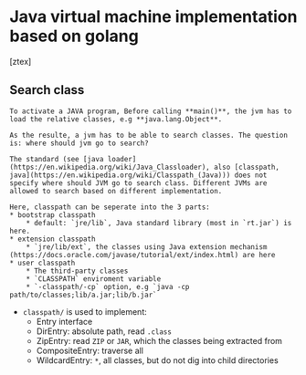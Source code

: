 # Java virtual machine implementation based on golang
[ztex]


## Search class
```
To activate a JAVA program, Before calling **main()**, the jvm has to load the relative classes, e.g **java.lang.Object**.

As the resulte, a jvm has to be able to search classes. The question is: where should jvm go to search?

The standard (see [java loader](https://en.wikipedia.org/wiki/Java_Classloader), also [classpath, java](https://en.wikipedia.org/wiki/Classpath_(Java))) does not specify where should JVM go to search class. Different JVMs are allowed to search based on different implementation.

Here, classpath can be seperate into the 3 parts:
* bootstrap classpath
	* default: `jre/lib`, Java standard library (most in `rt.jar`) is here.
* extension classpath
	* `jre/lib/ext`, the classes using Java extension mechanism (https://docs.oracle.com/javase/tutorial/ext/index.html) are here
* user classpath
	* The third-party classes
	* `CLASSPATH` enviroment variable
	* `-classpath/-cp` option, e.g `java -cp path/to/classes;lib/a.jar;lib/b.jar`
```
* `classpath/` is used to implement:
	* Entry interface
	* DirEntry: absolute path, read `.class`
	* ZipEntry: read `ZIP` or `JAR`, which the classes being extracted from
	* CompositeEntry: traverse all
	* WildcardEntry: `*`, all classes, but do not dig into child directories
